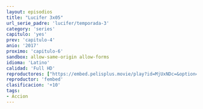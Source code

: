 ```yaml
---
layout: episodios
title: "Lucifer 3x05"
url_serie_padre: 'lucifer/temporada-3'
category: 'series'
capitulo: 'yes'
prev: 'capitulo-4'
anio: '2017'
proximo: 'capitulo-6'
sandbox: allow-same-origin allow-forms
idioma: 'Latino'
calidad: 'Full HD'
reproductores: ["https://embed.pelisplus.movie/play?id=MjUxNDc=&option=latin"]
reproductor: 'fembed'
clasificacion: '+10'
tags:
- Accion
---
```












